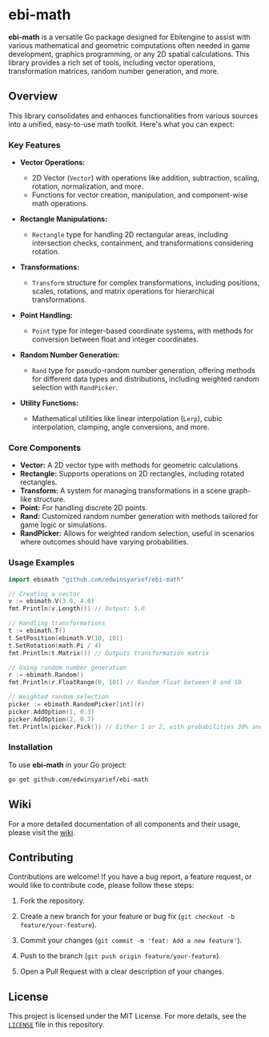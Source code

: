# ebi-math

**ebi-math** is a versatile Go package designed for Ebitengine to assist with various mathematical and geometric computations often needed in game development, graphics programming, or any 2D spatial calculations. This library provides a rich set of tools, including vector operations, transformation matrices, random number generation, and more.

## Overview

This library consolidates and enhances functionalities from various sources into a unified, easy-to-use math toolkit. Here's what you can expect:

### Key Features

- **Vector Operations:**
  - 2D Vector (`Vector`) with operations like addition, subtraction, scaling, rotation, normalization, and more.
  - Functions for vector creation, manipulation, and component-wise math operations.

- **Rectangle Manipulations:**
  - `Rectangle` type for handling 2D rectangular areas, including intersection checks, containment, and transformations considering rotation.

- **Transformations:**
  - `Transform` structure for complex transformations, including positions, scales, rotations, and matrix operations for hierarchical transformations.

- **Point Handling:**
  - `Point` type for integer-based coordinate systems, with methods for conversion between float and integer coordinates.

- **Random Number Generation:**
  - `Rand` type for pseudo-random number generation, offering methods for different data types and distributions, including weighted random selection with `RandPicker`.

- **Utility Functions:**
  - Mathematical utilities like linear interpolation (`Lerp`), cubic interpolation, clamping, angle conversions, and more.

### Core Components

- **Vector:** A 2D vector type with methods for geometric calculations.
- **Rectangle:** Supports operations on 2D rectangles, including rotated rectangles.
- **Transform:** A system for managing transformations in a scene graph-like structure.
- **Point:** For handling discrete 2D points.
- **Rand:** Customized random number generation with methods tailored for game logic or simulations.
- **RandPicker:** Allows for weighted random selection, useful in scenarios where outcomes should have varying probabilities.

### Usage Examples

```go
import ebimath "github.com/edwinsyarief/ebi-math"

// Creating a vector
v := ebimath.V(3.0, 4.0)
fmt.Println(v.Length()) // Output: 5.0

// Handling transformations
t := ebimath.T()
t.SetPosition(ebimath.V(10, 10))
t.SetRotation(math.Pi / 4)
fmt.Println(t.Matrix()) // Outputs transformation matrix

// Using random number generation
r := ebimath.Random()
fmt.Println(r.FloatRange(0, 10)) // Random float between 0 and 10

// Weighted random selection
picker := ebimath.RandomPicker[int](r)
picker.AddOption(1, 0.3)
picker.AddOption(2, 0.7)
fmt.Println(picker.Pick()) // Either 1 or 2, with probabilities 30% and 70%
```

### Installation

To use **ebi-math** in your Go project:

```sh
go get github.com/edwinsyarief/ebi-math
```

## Wiki

For a more detailed documentation of all components and their usage, please visit the [wiki](./wiki).

## Contributing

Contributions are welcome! If you have a bug report, a feature request, or would like to contribute code, please follow these steps:

1. Fork the repository.

2. Create a new branch for your feature or bug fix (`git checkout -b feature/your-feature`).

3. Commit your changes (`git commit -m 'feat: Add a new feature'`).

4. Push to the branch (`git push origin feature/your-feature`).

5. Open a Pull Request with a clear description of your changes.

## License

This project is licensed under the MIT License. For more details, see the [`LICENSE`](./LICENSE) file in this repository.
